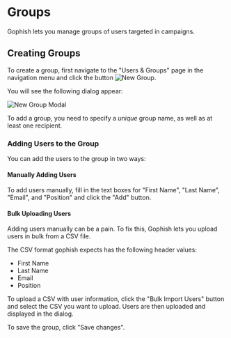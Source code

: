 # Groups

Gophish lets you manage groups of users targeted in campaigns.

## Creating Groups

To create a group, first navigate to the "Users & Groups" page in the navigation menu and click the button ![New Group](https://imgur.com/P8VcYI0.png).

You will see the following dialog appear:

![New Group Modal](https://i.imgur.com/kBZdT0G.png)

To add a group, you need to specify a _unique_ group name, as well as at least one recipient.

### Adding Users to the Group

You can add the users to the group in two ways:

#### Manually Adding Users

To add users manually, fill in the text boxes for "First Name", "Last Name", "Email", and "Position" and click the "Add" button.

#### Bulk Uploading Users

Adding users manually can be a pain. To fix this, Gophish lets you upload users in bulk from a CSV file.

The CSV format gophish expects has the following header values:

* First Name
* Last Name
* Email
* Position

To upload a CSV with user information, click the "Bulk Import Users" button and select the CSV you want to upload. Users are then uploaded and displayed in the dialog.

To save the group, click "Save changes".

